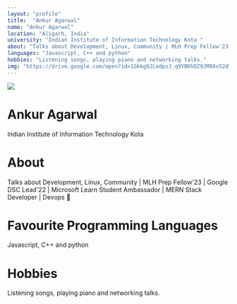 ```yaml
---
layout: "profile"
title:  "Ankur Agarwal"
name: "Ankur Agarwal"
location: "Aligarh, India"
university: "Indian Institute of Information Technology Kota "
about: "Talks about Development, Linux, Community | MLH Prep Fellow'23 | Google DSC Lead'22 | Microsoft Learn Student Ambassador | MERN Stack Developer | Devops 🚀"	
languages: "Javascript, C++ and python"
hobbies: "Listening songs, playing piano and networking talks."
img: "https://drive.google.com/open?id=1GkkgOJLedpsJ_q9YBKhDZ9JM0Xx52dTC"
---
```


<div class="">
    <div class="profile-img">
        <img src="https://drive.google.com/open?id=1GkkgOJLedpsJ_q9YBKhDZ9JM0Xx52dTC" />
    </div>
    <div class="details">
        <div class="sec-1">
            <h1 class="name">Ankur Agarwal</h1>
            <p>Indian Institute of Information Technology Kota </p> 
        </div> 
    
<div>
    <div class="sec-2 secs">
        <h1 class="profile-heading">About</h1>
        <p>Talks about Development, Linux, Community | MLH Prep Fellow'23 | Google DSC Lead'22 | Microsoft Learn Student Ambassador | MERN Stack Developer | Devops 🚀</p>
    </div>
    <div class="sec-3 secs">
        <h1 class="profile-heading">Favourite Programming Languages</h1>
        <p>Javascript, C++ and python</p>
    </div>
    <div class="sec-4 secs">
        <h1 class="profile-heading">Hobbies</h1>
        <p>Listening songs, playing piano and networking talks.</p>
    </div>    
    <div class="socials secs sec-5">
        <a href="https://www.linkedin.com/in/akansha-sakhre-21428b1ba/"><i class="fa-brands fa-xl fa-linkedin"></i></a>
        <a href="https://github.com/akanshaaa19"><i class="fa-brands fa-xl fa-github"></i></a>
        <a href="#"><i class="fa-solid fa-xl fa-calendar-day"></i></a>
    </div>
</div>